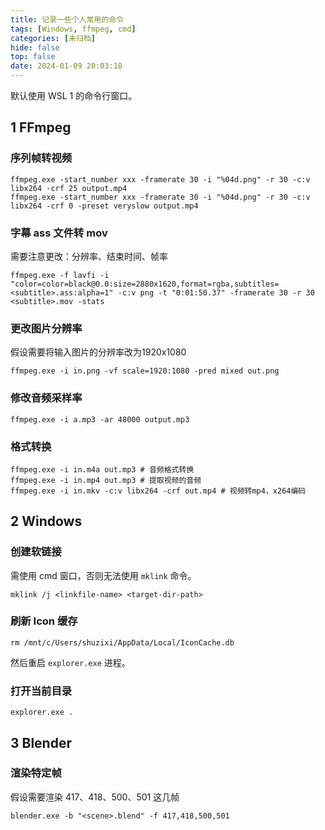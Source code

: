 ```yaml
---
title: 记录一些个人常用的命令
tags: [Windows, ffmpeg, cmd]
categories: [未归档]
hide: false
top: false
date: 2024-01-09 20:03:18
---
```


默认使用 WSL 1 的命令行窗口。

## 1 FFmpeg

### 序列帧转视频

```shell
ffmpeg.exe -start_number xxx -framerate 30 -i "%04d.png" -r 30 -c:v libx264 -crf 25 output.mp4
ffmpeg.exe -start_number xxx -framerate 30 -i "%04d.png" -r 30 -c:v libx264 -crf 0 -preset veryslow output.mp4
```

### 字幕 ass 文件转 mov

需要注意更改：分辨率、结束时间、帧率

```shell
ffmpeg.exe -f lavfi -i "color=color=black@0.0:size=2880x1620,format=rgba,subtitles=<subtitle>.ass:alpha=1" -c:v png -t "0:01:50.37" -framerate 30 -r 30 <subtitle>.mov -stats
```

### 更改图片分辨率

假设需要将输入图片的分辨率改为1920x1080

```shell
ffmpeg.exe -i in.png -vf scale=1920:1080 -pred mixed out.png
```

### 修改音频采样率

```shell
ffmpeg.exe -i a.mp3 -ar 48000 output.mp3
```

### 格式转换

```shell
ffmpeg.exe -i in.m4a out.mp3 # 音频格式转换
ffmpeg.exe -i in.mp4 out.mp3 # 提取视频的音频
ffmpeg.exe -i in.mkv -c:v libx264 -crf out.mp4 # 视频转mp4，x264编码
```

<!--More-->

## 2 Windows

### 创建软链接

需使用 cmd 窗口，否则无法使用 `mklink` 命令。

```shell
mklink /j <linkfile-name> <target-dir-path>
```

### 刷新 Icon 缓存

```shell
rm /mnt/c/Users/shuzixi/AppData/Local/IconCache.db
```

然后重启 `explorer.exe` 进程。

### 打开当前目录

```shell
explorer.exe .
```

## 3 Blender

### 渲染特定帧

假设需要渲染 417、418、500、501 这几帧

```shell
blender.exe -b "<scene>.blend" -f 417,418,500,501
```





